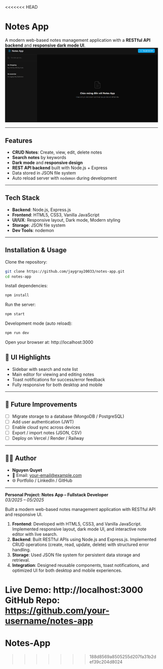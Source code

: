 <<<<<<< HEAD
# Notes App

A modern web-based notes management application with a **RESTful API backend** and **responsive dark mode UI**.  
![alt text](image.png)

---

## Features

- **CRUD Notes**: Create, view, edit, delete notes
- **Search notes** by keywords
- **Dark mode** and **responsive design**
- **REST API backend** built with Node.js + Express
- Data stored in JSON file system
- Auto reload server with `nodemon` during development

---

## Tech Stack

- **Backend**: Node.js, Express.js
- **Frontend**: HTML5, CSS3, Vanilla JavaScript
- **UI/UX**: Responsive layout, Dark mode, Modern styling
- **Storage**: JSON file system
- **Dev Tools**: nodemon

---

## Installation & Usage

Clone the repository:

```bash
git clone https://github.com/jaygray20033/notes-app.git
cd notes-app
```

Install dependencies:

```bash
npm install
```

Run the server:

```bash
npm start
```

Development mode (auto reload):

```bash
npm run dev
```

Open your browser at: http://localhost:3000

## 🎨 UI Highlights

- Sidebar with search and note list
- Main editor for viewing and editing notes
- Toast notifications for success/error feedback
- Fully responsive for both desktop and mobile

---

## 🔮 Future Improvements

- [ ] Migrate storage to a database (MongoDB / PostgreSQL)
- [ ] Add user authentication (JWT)
- [ ] Enable cloud sync across devices
- [ ] Export / import notes (JSON, CSV)
- [ ] Deploy on Vercel / Render / Railway

---

## 👨‍💻 Author

- **Nguyen Quyet**
- 📧 Email: your-email@example.com
- 🌐 Portfolio / LinkedIn / GitHub

---

**Personal Project: Notes App – Fullstack Developer**  
_03/2025 – 05/2025_

Built a modern web-based notes management application with RESTful API and responsive UI.

1. **Frontend**: Developed with HTML5, CSS3, and Vanilla JavaScript. Implemented responsive layout, dark mode UI, and interactive note editor with live search.
2. **Backend**: Built RESTful APIs using Node.js and Express.js. Implemented CRUD operations (create, read, update, delete) with structured error handling.
3. **Storage**: Used JSON file system for persistent data storage and retrieval.
4. **Integration**: Designed reusable components, toast notifications, and optimized UI for both desktop and mobile experiences.

**Live Demo**: http://localhost:3000  
**GitHub Repo**: https://github.com/your-username/notes-app
=======
# Notes-App
>>>>>>> 188d8569a8505255d207fa31b2def39c204d8024

